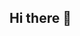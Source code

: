## Hi there 👋

<!--
**ignissanz/ignissanz** is a ✨ _special_ ✨ repository because its `README.md` (this file) appears on your GitHub profile.

Here are some ideas to get you started:

- 🔭 I’m currently working as a SEO professional, 
- 🌱 And I’m currently learning the ropes about Giithub, code and development
- 👯 I’m looking to collaborate on SEO and Marketing projects.

- 💬 Ask me about SEO and Marketing
- 📫 How to reach me: Bluesky: @luisignaciosan.com
- 😄 
- ⚡ Fun fact: I have a PhD in history 🥇
-->
